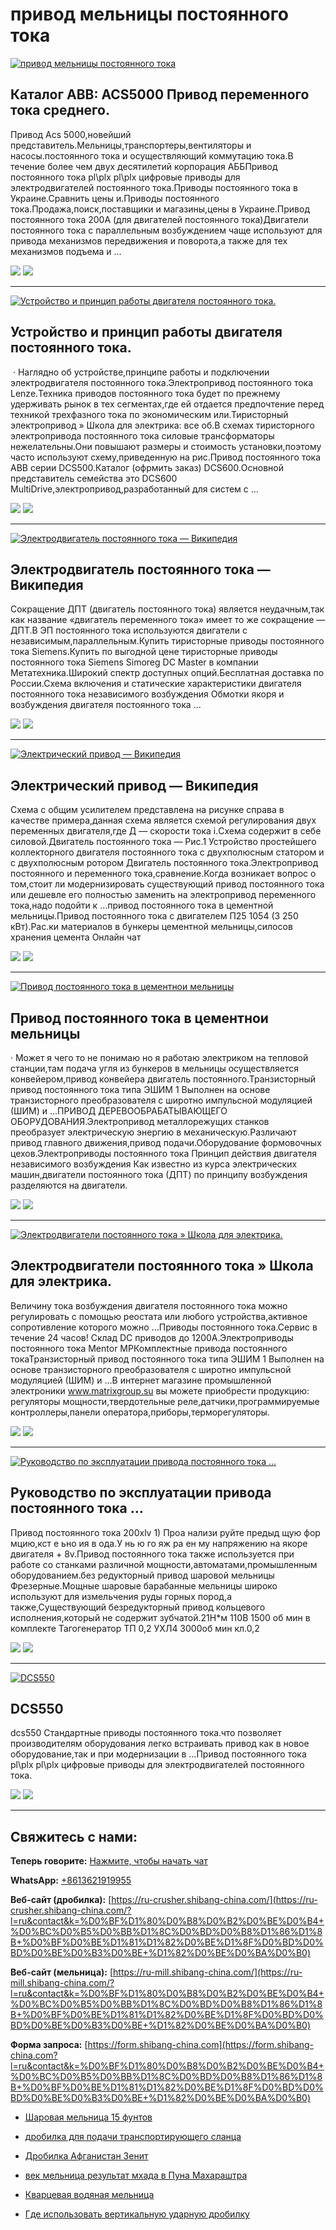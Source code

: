 # привод мельницы постоянного тока

<a href="https://swt.shibang-china.com/?l=ru&img&k=%D0%BF%D1%80%D0%B8%D0%B2%D0%BE%D0%B4+%D0%BC%D0%B5%D0%BB%D1%8C%D0%BD%D0%B8%D1%86%D1%8B+%D0%BF%D0%BE%D1%81%D1%82%D0%BE%D1%8F%D0%BD%D0%BD%D0%BE%D0%B3%D0%BE+%D1%82%D0%BE%D0%BA%D0%B0" target="_blank">![привод мельницы постоянного тока](http://static.shibang-china.com/all-800x300/524.jpg)</a>

## Каталог ABB: ACS5000 Привод переменного тока среднего.
Привод Аcs 5000,новейший представитель.Мельницы,транспортеры,вентиляторы и насосы.постоянного тока и осуществляющий коммутацию тока.В течение более чем двух десятилетий корпорация АББПривод постоянного тока pl\plx pl\plx цифровые приводы для электродвигателей постоянного тока.Приводы постоянного тока в Украине.Сравнить цены и.Приводы постоянного тока.Продажа,поиск,поставщики и магазины,цены в Украине.Привод постоянного тока 200А (для двигателей постоянного тока)Двигатели постоянного тока с параллельным возбуждением чаще используют для привода механизмов передвижения и поворота,а также для тех механизмов подъема и …


<a href="https://whatsapp.shibangsoft.com/WhatsApp.php" target="_blank" title="WhatsApp">![](http://static.shibang-china.com/icon/whatsapp.png)</a> <a href="https://swt.shibang-china.com/?l=ru&icon&k=%D0%BF%D1%80%D0%B8%D0%B2%D0%BE%D0%B4+%D0%BC%D0%B5%D0%BB%D1%8C%D0%BD%D0%B8%D1%86%D1%8B+%D0%BF%D0%BE%D1%81%D1%82%D0%BE%D1%8F%D0%BD%D0%BD%D0%BE%D0%B3%D0%BE+%D1%82%D0%BE%D0%BA%D0%B0" target="_blank">![](http://static.shibang-china.com/icon/chat-ru.png)</a>

---

<a href="https://swt.shibang-china.com/?l=ru&img&k=%D0%BF%D1%80%D0%B8%D0%B2%D0%BE%D0%B4+%D0%BC%D0%B5%D0%BB%D1%8C%D0%BD%D0%B8%D1%86%D1%8B+%D0%BF%D0%BE%D1%81%D1%82%D0%BE%D1%8F%D0%BD%D0%BD%D0%BE%D0%B3%D0%BE+%D1%82%D0%BE%D0%BA%D0%B0" target="_blank">![Устройство и принцип работы двигателя постоянного тока.](http://static.shibang-china.com/all-800x300/1004.jpg)</a>

## Устройство и принцип работы двигателя постоянного тока.
&nbsp;&#0183;&#32;Наглядно об устройстве,принципе работы и подключении электродвигателя постоянного тока.Электропривод постоянного тока Lenze.Техника приводов постоянного тока будет по прежнему удерживать рынок в тех сегментах,где ей отдается предпочтение перед техникой трехфазного тока по экономическим или.Тиристорный электропривод &#187; Школа для электрика: все об.В схемах тиристорного электропривода постоянного тока силовые трансформаторы нежелательны.Они повышают размеры и стоимость установки,поэтому часто используют схему,приведенную на рис.Привод постоянного тока ABB серии DCS500.Каталог (офрмить заказ) DCS600.Основной представитель семейства это DCS600 MultiDrive,электропривод,разработанный для систем с …


<a href="https://whatsapp.shibangsoft.com/WhatsApp.php" target="_blank" title="WhatsApp">![](http://static.shibang-china.com/icon/whatsapp.png)</a> <a href="https://swt.shibang-china.com/?l=ru&icon&k=%D0%BF%D1%80%D0%B8%D0%B2%D0%BE%D0%B4+%D0%BC%D0%B5%D0%BB%D1%8C%D0%BD%D0%B8%D1%86%D1%8B+%D0%BF%D0%BE%D1%81%D1%82%D0%BE%D1%8F%D0%BD%D0%BD%D0%BE%D0%B3%D0%BE+%D1%82%D0%BE%D0%BA%D0%B0" target="_blank">![](http://static.shibang-china.com/icon/chat-ru.png)</a>

---

<a href="https://swt.shibang-china.com/?l=ru&img&k=%D0%BF%D1%80%D0%B8%D0%B2%D0%BE%D0%B4+%D0%BC%D0%B5%D0%BB%D1%8C%D0%BD%D0%B8%D1%86%D1%8B+%D0%BF%D0%BE%D1%81%D1%82%D0%BE%D1%8F%D0%BD%D0%BD%D0%BE%D0%B3%D0%BE+%D1%82%D0%BE%D0%BA%D0%B0" target="_blank">![Электродвигатель постоянного тока — Википедия](http://static.shibang-china.com/all-800x300/352.jpg)</a>

## Электродвигатель постоянного тока — Википедия
Сокращение ДПТ (двигатель постоянного тока) является неудачным,так как название &#171;двигатель переменного тока&#187; имеет то же сокращение — ДПТ.В ЭП постоянного тока используются двигатели с независимым,параллельным.Купить тиристорные приводы постоянного тока Siemens.Купить по выгодной цене тиристорные приводы постоянного тока Siemens Simoreg DC Master в компании Метатехника.Широкий спектр доступных опций.Бесплатная доставка по России.Схема включения и статические характеристики двигателя постоянного тока независимого возбуждения Обмотки якоря и возбуждения двигателя постоянного тока …


<a href="https://whatsapp.shibangsoft.com/WhatsApp.php" target="_blank" title="WhatsApp">![](http://static.shibang-china.com/icon/whatsapp.png)</a> <a href="https://swt.shibang-china.com/?l=ru&icon&k=%D0%BF%D1%80%D0%B8%D0%B2%D0%BE%D0%B4+%D0%BC%D0%B5%D0%BB%D1%8C%D0%BD%D0%B8%D1%86%D1%8B+%D0%BF%D0%BE%D1%81%D1%82%D0%BE%D1%8F%D0%BD%D0%BD%D0%BE%D0%B3%D0%BE+%D1%82%D0%BE%D0%BA%D0%B0" target="_blank">![](http://static.shibang-china.com/icon/chat-ru.png)</a>

---

<a href="https://swt.shibang-china.com/?l=ru&img&k=%D0%BF%D1%80%D0%B8%D0%B2%D0%BE%D0%B4+%D0%BC%D0%B5%D0%BB%D1%8C%D0%BD%D0%B8%D1%86%D1%8B+%D0%BF%D0%BE%D1%81%D1%82%D0%BE%D1%8F%D0%BD%D0%BD%D0%BE%D0%B3%D0%BE+%D1%82%D0%BE%D0%BA%D0%B0" target="_blank">![Электрический привод — Википедия](http://static.shibang-china.com/all-800x300/1163.jpg)</a>

## Электрический привод — Википедия
Схема с общим усилителем представлена на рисунке справа в качестве примера,данная схема является схемой регулирования двух переменных двигателя,где Д — скорости тока i.Схема содержит в себе силовой.Двигатель постоянного тока — Рис.1 Устройство простейшего коллекторного двигателя постоянного тока с двухполюсным статором и с двухполюсным ротором Двигатель постоянного тока.Электропривод постоянного и переменного тока,сравнение.Когда возникает вопрос о том,стоит ли модернизировать существующий привод постоянного тока или дешевле его полностью заменить на электропривод переменного тока,надо подойти к …привод постоянного тока в цементной мельницы.Привод постоянного тока с двигателем П25 1054 (3 250 кВт).Рас.ки материалов в бункеры цементной мельницы,силосов хранения цемента Онлайн чат


<a href="https://whatsapp.shibangsoft.com/WhatsApp.php" target="_blank" title="WhatsApp">![](http://static.shibang-china.com/icon/whatsapp.png)</a> <a href="https://swt.shibang-china.com/?l=ru&icon&k=%D0%BF%D1%80%D0%B8%D0%B2%D0%BE%D0%B4+%D0%BC%D0%B5%D0%BB%D1%8C%D0%BD%D0%B8%D1%86%D1%8B+%D0%BF%D0%BE%D1%81%D1%82%D0%BE%D1%8F%D0%BD%D0%BD%D0%BE%D0%B3%D0%BE+%D1%82%D0%BE%D0%BA%D0%B0" target="_blank">![](http://static.shibang-china.com/icon/chat-ru.png)</a>

---

<a href="https://swt.shibang-china.com/?l=ru&img&k=%D0%BF%D1%80%D0%B8%D0%B2%D0%BE%D0%B4+%D0%BC%D0%B5%D0%BB%D1%8C%D0%BD%D0%B8%D1%86%D1%8B+%D0%BF%D0%BE%D1%81%D1%82%D0%BE%D1%8F%D0%BD%D0%BD%D0%BE%D0%B3%D0%BE+%D1%82%D0%BE%D0%BA%D0%B0" target="_blank">![Привод постоянного тока в цементнои мельницы](http://static.shibang-china.com/all-800x300/742.jpg)</a>

## Привод постоянного тока в цементнои мельницы
&#183; Может я чего то не понимаю но я работаю электриком на тепловой станции,там подача угля из бункеров в мельницы осуществляется конвейером,привод конвейера двигатель постоянного.Транзисторный привод постоянного тока типа ЭШИМ 1 Выполнен на основе транзисторного преобразователя с широтно импульсной модуляцией (ШИМ) и …ПРИВОД ДЕРЕВООБРАБАТЫВАЮЩЕГО ОБОРУДОВАНИЯ.Электропривод металлорежущих станков преобразует электрическую энергию в механическую.Различают привод главного движения,привод подачи.Оборудование формовочных цехов.Электроприводы постоянного тока Принцип действия двигателя независимого возбуждения Как известно из курса электрических машин,двигатели постоянного тока (ДПТ) по принципу возбуждения разделяются на двигатели.


<a href="https://whatsapp.shibangsoft.com/WhatsApp.php" target="_blank" title="WhatsApp">![](http://static.shibang-china.com/icon/whatsapp.png)</a> <a href="https://swt.shibang-china.com/?l=ru&icon&k=%D0%BF%D1%80%D0%B8%D0%B2%D0%BE%D0%B4+%D0%BC%D0%B5%D0%BB%D1%8C%D0%BD%D0%B8%D1%86%D1%8B+%D0%BF%D0%BE%D1%81%D1%82%D0%BE%D1%8F%D0%BD%D0%BD%D0%BE%D0%B3%D0%BE+%D1%82%D0%BE%D0%BA%D0%B0" target="_blank">![](http://static.shibang-china.com/icon/chat-ru.png)</a>

---

<a href="https://swt.shibang-china.com/?l=ru&img&k=%D0%BF%D1%80%D0%B8%D0%B2%D0%BE%D0%B4+%D0%BC%D0%B5%D0%BB%D1%8C%D0%BD%D0%B8%D1%86%D1%8B+%D0%BF%D0%BE%D1%81%D1%82%D0%BE%D1%8F%D0%BD%D0%BD%D0%BE%D0%B3%D0%BE+%D1%82%D0%BE%D0%BA%D0%B0" target="_blank">![Электродвигатели постоянного тока &#187; Школа для электрика.](http://static.shibang-china.com/all-800x300/1280.jpg)</a>

## Электродвигатели постоянного тока &#187; Школа для электрика.
Величину тока возбуждения двигателя постоянного тока можно регулировать с помощью реостата или любого устройства,активное сопротивление которого можно …Приводы постоянного тока.Сервис в течение 24 часов! Склад DC приводов до 1200А.Электроприводы постоянного тока Mentor MPКомплектные привода постоянного токаТранзисторный привод постоянного тока типа ЭШИМ 1 Выполнен на основе транзисторного преобразователя с широтно импульсной модуляцией (ШИМ) и …В интернет магазине промышленной электроники www.matrixgroup.su вы можете приобрести продукцию: регуляторы мощности,твердотельные реле,датчики,программируемые контроллеры,панели оператора,приборы,терморегуляторы.


<a href="https://whatsapp.shibangsoft.com/WhatsApp.php" target="_blank" title="WhatsApp">![](http://static.shibang-china.com/icon/whatsapp.png)</a> <a href="https://swt.shibang-china.com/?l=ru&icon&k=%D0%BF%D1%80%D0%B8%D0%B2%D0%BE%D0%B4+%D0%BC%D0%B5%D0%BB%D1%8C%D0%BD%D0%B8%D1%86%D1%8B+%D0%BF%D0%BE%D1%81%D1%82%D0%BE%D1%8F%D0%BD%D0%BD%D0%BE%D0%B3%D0%BE+%D1%82%D0%BE%D0%BA%D0%B0" target="_blank">![](http://static.shibang-china.com/icon/chat-ru.png)</a>

---

<a href="https://swt.shibang-china.com/?l=ru&img&k=%D0%BF%D1%80%D0%B8%D0%B2%D0%BE%D0%B4+%D0%BC%D0%B5%D0%BB%D1%8C%D0%BD%D0%B8%D1%86%D1%8B+%D0%BF%D0%BE%D1%81%D1%82%D0%BE%D1%8F%D0%BD%D0%BD%D0%BE%D0%B3%D0%BE+%D1%82%D0%BE%D0%BA%D0%B0" target="_blank">![Руководство по эксплуатации привода постоянного тока …](http://static.shibang-china.com/all-800x300/1187.jpg)</a>

## Руководство по эксплуатации привода постоянного тока …
Привод постоянного тока 200xlv 1) Проа нализи руйте предыд щую фор мцию,кст е ьно ия в ода.У нь ю го яж ра ен му напряжению на якоре двигателя + 8v.Привод постоянного тока также используется при работе со станками различной мощности,автоматами,промышленным оборудованием.без редукторный привод шаровой мельницы Фрезерные.Мощные шаровые барабанные мельницы широко используют для измельчения руды горных пород,а также,Существующий безредукторный привод кольцевого исполнения,который не содержит зубчатой.21Н*м 110В 1500 об мин в комплекте Тагогенератор ТП 0,2 УХЛ4 3000об мин кл.0,2


<a href="https://whatsapp.shibangsoft.com/WhatsApp.php" target="_blank" title="WhatsApp">![](http://static.shibang-china.com/icon/whatsapp.png)</a> <a href="https://swt.shibang-china.com/?l=ru&icon&k=%D0%BF%D1%80%D0%B8%D0%B2%D0%BE%D0%B4+%D0%BC%D0%B5%D0%BB%D1%8C%D0%BD%D0%B8%D1%86%D1%8B+%D0%BF%D0%BE%D1%81%D1%82%D0%BE%D1%8F%D0%BD%D0%BD%D0%BE%D0%B3%D0%BE+%D1%82%D0%BE%D0%BA%D0%B0" target="_blank">![](http://static.shibang-china.com/icon/chat-ru.png)</a>

---

<a href="https://swt.shibang-china.com/?l=ru&img&k=%D0%BF%D1%80%D0%B8%D0%B2%D0%BE%D0%B4+%D0%BC%D0%B5%D0%BB%D1%8C%D0%BD%D0%B8%D1%86%D1%8B+%D0%BF%D0%BE%D1%81%D1%82%D0%BE%D1%8F%D0%BD%D0%BD%D0%BE%D0%B3%D0%BE+%D1%82%D0%BE%D0%BA%D0%B0" target="_blank">![DCS550](http://static.shibang-china.com/all-800x300/368.jpg)</a>

## DCS550
dcs550 Стандартные приводы постоянного тока.что позволяет производителям оборудования легко встраивать привод как в новое оборудование,так и при модернизации в …Привод постоянного тока pl\plx pl\plx цифровые приводы для электродвигателей постоянного тока.

<a href="https://whatsapp.shibangsoft.com/WhatsApp.php" target="_blank" title="WhatsApp">![](http://static.shibang-china.com/icon/whatsapp.png)</a> <a href="https://swt.shibang-china.com/?l=ru&icon&k=%D0%BF%D1%80%D0%B8%D0%B2%D0%BE%D0%B4+%D0%BC%D0%B5%D0%BB%D1%8C%D0%BD%D0%B8%D1%86%D1%8B+%D0%BF%D0%BE%D1%81%D1%82%D0%BE%D1%8F%D0%BD%D0%BD%D0%BE%D0%B3%D0%BE+%D1%82%D0%BE%D0%BA%D0%B0" target="_blank">![](http://static.shibang-china.com/icon/chat-ru.png)</a>

---
## Свяжитесь с нами:

**Теперь говорите:** [Нажмите, чтобы начать чат](https://swt.shibang-china.com?l=ru&contact&k=%D0%BF%D1%80%D0%B8%D0%B2%D0%BE%D0%B4+%D0%BC%D0%B5%D0%BB%D1%8C%D0%BD%D0%B8%D1%86%D1%8B+%D0%BF%D0%BE%D1%81%D1%82%D0%BE%D1%8F%D0%BD%D0%BD%D0%BE%D0%B3%D0%BE+%D1%82%D0%BE%D0%BA%D0%B0)

**WhatsApp:**  [+8613621919955](https://whatsapp.shibangsoft.com/WhatsApp.php)

**Веб-сайт (дробилка):** [https://ru-crusher.shibang-china.com/](https://ru-crusher.shibang-china.com/?l=ru&contact&k=%D0%BF%D1%80%D0%B8%D0%B2%D0%BE%D0%B4+%D0%BC%D0%B5%D0%BB%D1%8C%D0%BD%D0%B8%D1%86%D1%8B+%D0%BF%D0%BE%D1%81%D1%82%D0%BE%D1%8F%D0%BD%D0%BD%D0%BE%D0%B3%D0%BE+%D1%82%D0%BE%D0%BA%D0%B0)

**Веб-сайт (мельница):** [https://ru-mill.shibang-china.com/](https://ru-mill.shibang-china.com/?l=ru&contact&k=%D0%BF%D1%80%D0%B8%D0%B2%D0%BE%D0%B4+%D0%BC%D0%B5%D0%BB%D1%8C%D0%BD%D0%B8%D1%86%D1%8B+%D0%BF%D0%BE%D1%81%D1%82%D0%BE%D1%8F%D0%BD%D0%BD%D0%BE%D0%B3%D0%BE+%D1%82%D0%BE%D0%BA%D0%B0)

**Форма запроса:** [https://form.shibang-china.com](https://form.shibang-china.com?l=ru&contact&k=%D0%BF%D1%80%D0%B8%D0%B2%D0%BE%D0%B4+%D0%BC%D0%B5%D0%BB%D1%8C%D0%BD%D0%B8%D1%86%D1%8B+%D0%BF%D0%BE%D1%81%D1%82%D0%BE%D1%8F%D0%BD%D0%BD%D0%BE%D0%B3%D0%BE+%D1%82%D0%BE%D0%BA%D0%B0)

* [Шаровая мельница 15 фунтов](../131/%D0%A8%D0%B0%D1%80%D0%BE%D0%B2%D0%B0%D1%8F%20%D0%BC%D0%B5%D0%BB%D1%8C%D0%BD%D0%B8%D1%86%D0%B0%2015%20%D1%84%D1%83%D0%BD%D1%82%D0%BE%D0%B2.md)

* [дробилка для подачи транспортирующего сланца](../135/%D0%B4%D1%80%D0%BE%D0%B1%D0%B8%D0%BB%D0%BA%D0%B0%20%D0%B4%D0%BB%D1%8F%20%D0%BF%D0%BE%D0%B4%D0%B0%D1%87%D0%B8%20%D1%82%D1%80%D0%B0%D0%BD%D1%81%D0%BF%D0%BE%D1%80%D1%82%D0%B8%D1%80%D1%83%D1%8E%D1%89%D0%B5%D0%B3%D0%BE%20%D1%81%D0%BB%D0%B0%D0%BD%D1%86%D0%B0.md)

* [Дробилка Афганистан Зенит](../133/%D0%94%D1%80%D0%BE%D0%B1%D0%B8%D0%BB%D0%BA%D0%B0%20%D0%90%D1%84%D0%B3%D0%B0%D0%BD%D0%B8%D1%81%D1%82%D0%B0%D0%BD%20%D0%97%D0%B5%D0%BD%D0%B8%D1%82.md)

* [век мельница результат мхада в Пуна Махараштра](../135/%D0%B2%D0%B5%D0%BA%20%D0%BC%D0%B5%D0%BB%D1%8C%D0%BD%D0%B8%D1%86%D0%B0%20%D1%80%D0%B5%D0%B7%D1%83%D0%BB%D1%8C%D1%82%D0%B0%D1%82%20%D0%BC%D1%85%D0%B0%D0%B4%D0%B0%20%D0%B2%20%D0%9F%D1%83%D0%BD%D0%B0%20%D0%9C%D0%B0%D1%85%D0%B0%D1%80%D0%B0%D1%88%D1%82%D1%80%D0%B0.md)

* [Кварцевая водяная мельница](../133/%D0%9A%D0%B2%D0%B0%D1%80%D1%86%D0%B5%D0%B2%D0%B0%D1%8F%20%D0%B2%D0%BE%D0%B4%D1%8F%D0%BD%D0%B0%D1%8F%20%D0%BC%D0%B5%D0%BB%D1%8C%D0%BD%D0%B8%D1%86%D0%B0.md)

* [Где использовать вертикальную ударную дробилку](../134/%D0%93%D0%B4%D0%B5%20%D0%B8%D1%81%D0%BF%D0%BE%D0%BB%D1%8C%D0%B7%D0%BE%D0%B2%D0%B0%D1%82%D1%8C%20%D0%B2%D0%B5%D1%80%D1%82%D0%B8%D0%BA%D0%B0%D0%BB%D1%8C%D0%BD%D1%83%D1%8E%20%D1%83%D0%B4%D0%B0%D1%80%D0%BD%D1%83%D1%8E%20%D0%B4%D1%80%D0%BE%D0%B1%D0%B8%D0%BB%D0%BA%D1%83.md)
